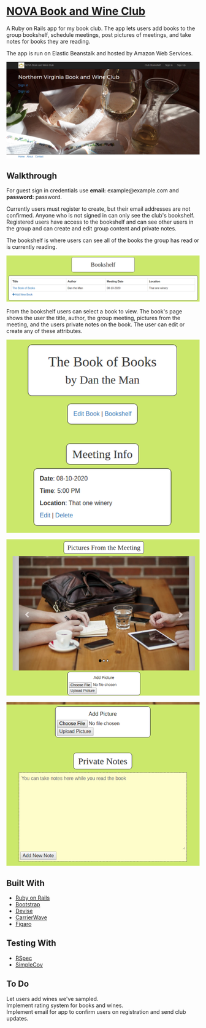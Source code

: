 # [NOVA Book and Wine Club](http://www.novabookandwineclub.com)

A Ruby on Rails app for my book club. The app lets users add books to the group bookshelf, schedule meetings, post pictures of meetings, and take notes for books they are reading.

The app is run on Elastic Beanstalk and hosted by Amazon Web Services.

![welcome screenshot](https://github.com/SamuelLangenfeld/book_club/blob/master/app/assets/images/welcome_screenshot.png?raw=true)

## Walkthrough

For guest sign in credentials use **email:** <span>example@</span>example.com and **password:** password.

Currently users must register to create, but their email addresses are not confirmed. Anyone who is not signed in can only see the club's bookshelf. Registered users have access to the bookshelf and can see other users in the group and can create and edit group content and private notes.

The bookshelf is where users can see all of the books the group has read or is currently reading.

![bookshelf screenshot](https://github.com/SamuelLangenfeld/book_club/blob/master/app/assets/images/bookshelf_screenshot.png?raw=true)

From the bookshelf users can select a book to view. The book's page shows the user the title, author, the group meeting, pictures from the meeting, and the users private notes on the book. The user can edit or create any of these attributes.

![meeting screenshot](https://github.com/SamuelLangenfeld/book_club/blob/master/app/assets/images/meeting_screenshot.png?raw=true)

![pictures screenshot](https://github.com/SamuelLangenfeld/book_club/blob/master/app/assets/images/pictures_screenshot.png?raw=true)

![notes screenshot](https://github.com/SamuelLangenfeld/book_club/blob/master/app/assets/images/notes_screenshot.png?raw=true)


## Built With
* [Ruby on Rails](http://rubyonrails.org/)
* [Bootstrap](http://getbootstrap.com/)
* [Devise](http://devise.plataformatec.com.br/)
* [CarrierWave](https://github.com/carrierwaveuploader/carrierwave)
* [Figaro](https://github.com/laserlemon/figaro)

## Testing With
* [RSpec](http://rspec.info/)
* [SimpleCov](https://github.com/colszowka/simplecov)


## To Do
  Let users add wines we've sampled.  
  Implement rating system for books and wines.  
  Implement email for app to confirm users on registration and send club updates.
